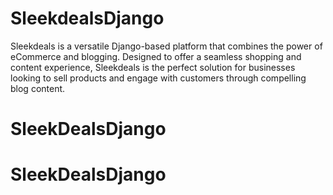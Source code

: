 # SleekdealsDjango
Sleekdeals is a versatile Django-based platform that combines the power of eCommerce and blogging. Designed to offer a seamless shopping and content experience, Sleekdeals is the perfect solution for businesses looking to sell products and engage with customers through compelling blog content.
# SleekDealsDjango
# SleekDealsDjango
